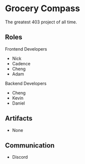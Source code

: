 
# Grocery Compass
The greatest 403 project of all time.

## Roles
Frontend Developers
- Nick
- Cadence
- Cheng
- Adam

Backend Developers
- Cheng
- Kevin
- Daniel

## Artifacts
- None

## Communication
- Discord
